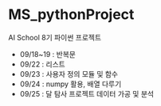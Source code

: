# MS_pythonProject
AI School 8기 파이썬 프로젝트
- 09/18~19 : 반복문
- 09/22 : 리스트
- 09/23 : 사용자 정의 모듈 및 함수
- 09/24 : numpy 활용, 배열 다루기
- 09/25 : 달 탐사 프로젝트 데이터 가공 및 분석